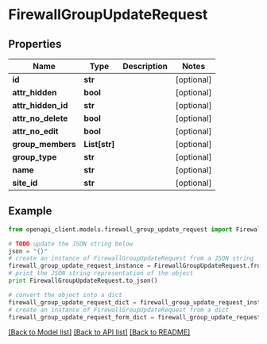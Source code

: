 # FirewallGroupUpdateRequest


## Properties

Name | Type | Description | Notes
------------ | ------------- | ------------- | -------------
**id** | **str** |  | [optional] 
**attr_hidden** | **bool** |  | [optional] 
**attr_hidden_id** | **str** |  | [optional] 
**attr_no_delete** | **bool** |  | [optional] 
**attr_no_edit** | **bool** |  | [optional] 
**group_members** | **List[str]** |  | [optional] 
**group_type** | **str** |  | [optional] 
**name** | **str** |  | [optional] 
**site_id** | **str** |  | [optional] 

## Example

```python
from openapi_client.models.firewall_group_update_request import FirewallGroupUpdateRequest

# TODO update the JSON string below
json = "{}"
# create an instance of FirewallGroupUpdateRequest from a JSON string
firewall_group_update_request_instance = FirewallGroupUpdateRequest.from_json(json)
# print the JSON string representation of the object
print FirewallGroupUpdateRequest.to_json()

# convert the object into a dict
firewall_group_update_request_dict = firewall_group_update_request_instance.to_dict()
# create an instance of FirewallGroupUpdateRequest from a dict
firewall_group_update_request_form_dict = firewall_group_update_request.from_dict(firewall_group_update_request_dict)
```
[[Back to Model list]](../README.md#documentation-for-models) [[Back to API list]](../README.md#documentation-for-api-endpoints) [[Back to README]](../README.md)


